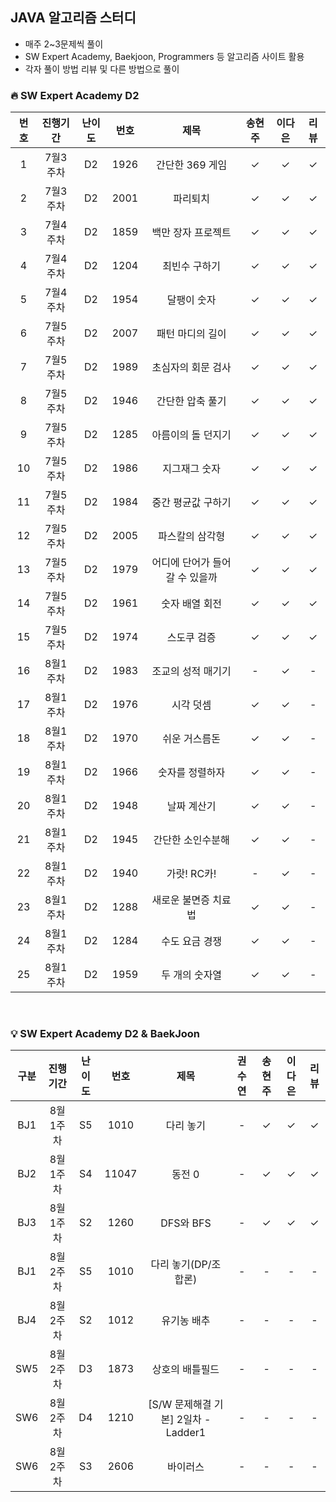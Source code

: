 ## JAVA 알고리즘 스터디
- 매주 2~3문제씩 풀이
- SW Expert Academy, Baekjoon, Programmers 등 알고리즘 사이트 활용
- 각자 풀이 방법 리뷰 및 다른 방법으로 풀이



### 🔥 SW Expert Academy D2

| 번호  | 진행기간  | 난이도 |  번호  |        제목         | 송현주 | 이다은 | 리뷰  |
|:---:|:-----:|:---:|:----:|:-----------------:|:---:|:---:|:---:|
|  1  | 7월3주차 | D2  | 1926 |    간단한 369 게임     |  ✓  |  ✓  |  ✓  |
|  2  | 7월3주차 | D2  | 2001 |       파리퇴치        |  ✓  |  ✓  |  ✓  |
|  3  | 7월4주차 | D2  | 1859 |    백만 장자 프로젝트     |  ✓  |  ✓  |  ✓  |
|  4  | 7월4주차 | D2  | 1204 |      최빈수 구하기      |  ✓  |  ✓  |  ✓  |
|  5  | 7월4주차 | D2  | 1954 |      달팽이 숫자       |  ✓  |  ✓  |  ✓  |
|  6  | 7월5주차 | D2  | 2007 |     패턴 마디의 길이     |  ✓  |  ✓  |  ✓  |
|  7  | 7월5주차 | D2  | 1989 |    초심자의 회문 검사     |  ✓  |  ✓  |  ✓  |
|  8  | 7월5주차 | D2  | 1946 |     간단한 압축 풀기     |  ✓  |  ✓  |  ✓  |
|  9  | 7월5주차 | D2  | 1285 |    아름이의 돌 던지기     |  ✓  |  ✓  |  ✓  |
| 10  | 7월5주차 | D2  | 1986 |      지그재그 숫자      |  ✓  |  ✓  |  ✓  |
| 11  | 7월5주차 | D2  | 1984 |    중간 평균값 구하기     |  ✓  |  ✓  |  ✓  |
| 12  | 7월5주차 | D2  | 2005 |     파스칼의 삼각형      |  ✓  |  ✓  |  ✓  |
| 13  | 7월5주차 | D2  | 1979 | 어디에 단어가 들어갈 수 있을까 |  ✓  |  ✓  |  ✓  |
| 14  | 7월5주차 | D2  | 1961 |     숫자 배열 회전      |  ✓  |  ✓  |  ✓  |
| 15  | 7월5주차 | D2  | 1974 |      스도쿠 검증       |  ✓  |  ✓  |  ✓  |
| 16  | 8월1주차 | D2  | 1983 |    조교의 성적 매기기     |  -  |  ✓  |  -  |
| 17  | 8월1주차 | D2  | 1976 |       시각 덧셈       |  ✓  |  ✓  |  -  |
| 18  | 8월1주차 | D2  | 1970 |      쉬운 거스름돈      |  ✓  |  ✓  |  -  |
| 19  | 8월1주차 | D2  | 1966 |     숫자를 정렬하자      |  ✓  |  ✓  |  -  |
| 20  | 8월1주차 | D2  | 1948 |      날짜 계산기       |  ✓  |  ✓  |  -  |
| 21  | 8월1주차 | D2  | 1945 |     간단한 소인수분해     |  ✓  |  ✓  |  -  |
| 22  | 8월1주차 | D2  | 1940 |     가랏! RC카!      |  -  |  ✓  |  -  |
| 23  | 8월1주차 | D2  | 1288 |    새로운 불면증 치료법    |  ✓  |  ✓  |  -  |
| 24  | 8월1주차 | D2  | 1284 |     수도 요금 경쟁      |  ✓  |  ✓  |  -  |
| 25  | 8월1주차 | D2  | 1959 |     두 개의 숫자열      |  ✓  |  ✓  |  -  |


<br/>

### 💡 SW Expert Academy D2 & BaekJoon 
|구분|  진행기간  | 난이도 |  번호  |        제목        | 권수연 | 송현주 | 이다은  | 리뷰  |
|:---:|:-----:|:---:|:----:|:-----------------:|:---:|:---:|:----:|:---:|
|BJ1| 8월1주차| S5  | 1010 |    다리 놓기   |  -  |  ✓  |  ✓   | ✓ |
|BJ2| 8월1주차| S4  | 11047 |   동전 0   |  -  |  ✓  |  ✓   | ✓  |
|BJ3| 8월1주차| S2  | 1260 |    DFS와 BFS   |  -  |  ✓  |  ✓   | ✓  |
|BJ1| 8월2주차| S5  | 1010 |    다리 놓기(DP/조합론)  |  -  |  -  |  -   | -  |
|BJ4| 8월2주차| S2  | 1012 |    유기농 배추   |  -  |  -  |  -   | -  |
|SW5| 8월2주차| D3  | 1873 |    상호의 배틀필드   |  -  |  -  |  -   | -  |
|SW6| 8월2주차| D4  | 1210 |    [S/W 문제해결 기본] 2일차 - Ladder1   |  -  |  -  |  -   | -  |
|SW6| 8월2주차| S3  | 2606 |    바이러스   |  -  |  -  |  -   | -  |
